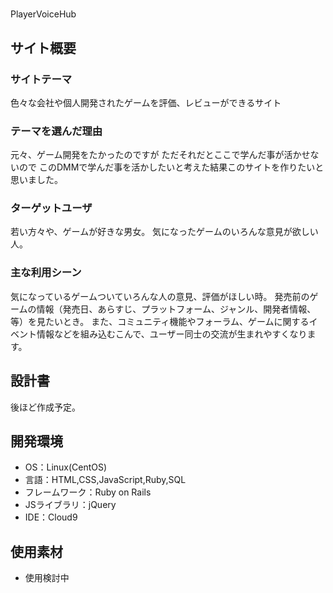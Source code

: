 # <!--ここにアプリ名を入力-->
​PlayerVoiceHub
## サイト概要
### サイトテーマ
<!--何を『目的』とし、どのような『分類』なのかを簡潔に書く-->
​色々な会社や個人開発されたゲームを評価、レビューができるサイト
### テーマを選んだ理由
<!--なぜこのようなテーマにしたかを説明する-->
​元々、ゲーム開発をたかったのですが
ただそれだとここで学んだ事が活かせないので
このDMMで学んだ事を活かしたいと考えた結果このサイトを作りたいと思いました。
### ターゲットユーザ
<!--誰に使ってもらうかを具体的に記載する-->
​若い方々や、ゲームが好きな男女。
気になったゲームのいろんな意見が欲しい人。
### 主な利用シーン
<!--どのような時に使うのかの状況を記載すること-->
​気になっているゲームついていろんな人の意見、評価がほしい時。
発売前のゲームの情報（発売日、あらすじ、プラットフォーム、ジャンル、開発者情報、等）を見たいとき。
また、コミュニティ機能やフォーラム、ゲームに関するイベント情報などを組み込むこんで、ユーザー同士の交流が生まれやすくなります。
## 設計書
<!--テーマを設定・提出する時点では不要です-->
​後ほど作成予定。
## 開発環境
- OS：Linux(CentOS)
- 言語：HTML,CSS,JavaScript,Ruby,SQL
- フレームワーク：Ruby on Rails
- JSライブラリ：jQuery
- IDE：Cloud9
​
## 使用素材
- 使用検討中